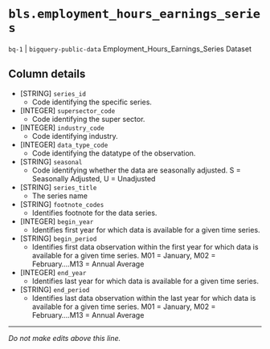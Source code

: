 # `bls.employment_hours_earnings_series`
`bq-1` | `bigquery-public-data`
Employment_Hours_Earnings_Series Dataset

## Column details
* [STRING]    `series_id`
  - Code identifying the specific series.
* [INTEGER]   `supersector_code`
  - Code identifying the super sector.
* [INTEGER]   `industry_code`
  - Code identifying industry.
* [INTEGER]   `data_type_code`
  - Code identifying the datatype of the observation.
* [STRING]    `seasonal`
  - Code identifying whether the data are seasonally adjusted. S = Seasonally Adjusted, U = Unadjusted
* [STRING]    `series_title`
  - The series name
* [STRING]    `footnote_codes`
  - Identifies footnote for the data series.
* [INTEGER]   `begin_year`
  - Identifies first year for which data is available for a given time series.
* [STRING]    `begin_period`
  - Identifies first data observation within the first year for which data is available for a given time series. M01 = January, M02 = February….M13 = Annual Average
* [INTEGER]   `end_year`
  - Identifies last year for which data is available for a given time series.
* [STRING]    `end_period`
  - Identifies last data observation within the last year for which data is available for a given time series. M01 = January, M02 = February….M13 = Annual Average

-------------------------------------------------------------------------------
*Do not make edits above this line.*
